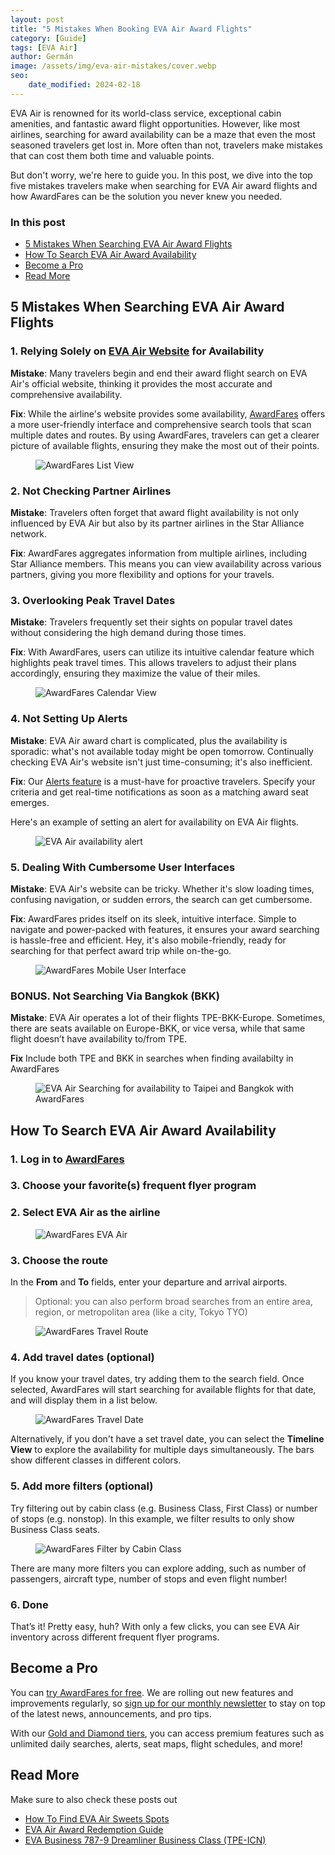 ```yaml
---
layout: post
title: "5 Mistakes When Booking EVA Air Award Flights"
category: [Guide]
tags: [EVA Air]
author: Germán
image: /assets/img/eva-air-mistakes/cover.webp
seo:
    date_modified: 2024-02-18
---
```



EVA Air is renowned for its world-class service, exceptional cabin amenities, and fantastic award flight opportunities. However, like most airlines, searching for award availability can be a maze that even the most seasoned travelers get lost in. More often than not, travelers make mistakes that can cost them both time and valuable points.

But don't worry, we're here to guide you. In this post, we dive into the top five mistakes travelers make when searching for EVA Air award flights and how AwardFares can be the solution you never knew you needed.

### In this post

- [5 Mistakes When Searching EVA Air Award Flights](#5-mistakes-when-searching-eva-air-award-flights)
- [How To Search EVA Air Award Availability](#how-to-search-eva-air-award-availability)
- [Become a Pro](#become-a-pro)
- [Read More](#read-more)

## 5 Mistakes When Searching EVA Air Award Flights

### 1. Relying Solely on [EVA Air Website](https://www.evaair.com/) for Availability

**Mistake**: Many travelers begin and end their award flight search on EVA Air's official website, thinking it provides the most accurate and comprehensive availability.

**Fix**: While the airline's website provides some availability, [AwardFares](https://awardfares.com/search?..;a:BR#) offers a more user-friendly interface and comprehensive search tools that scan multiple dates and routes. By using AwardFares, travelers can get a clearer picture of available flights, ensuring they make the most out of their points.

<figure>
<img src="../assets/img/eva-air-mistakes/list-view.webp" alt="AwardFares List View" />
</figure>

### 2. Not Checking Partner Airlines

**Mistake**: Travelers often forget that award flight availability is not only influenced by EVA Air but also by its partner airlines in the Star Alliance network.

**Fix**: AwardFares aggregates information from multiple airlines, including Star Alliance members. This means you can view availability across various partners, giving you more flexibility and options for your travels.

### 3. Overlooking Peak Travel Dates

**Mistake**: Travelers frequently set their sights on popular travel dates without considering the high demand during those times.

**Fix**: With AwardFares, users can utilize its intuitive calendar feature which highlights peak travel times. This allows travelers to adjust their plans accordingly, ensuring they maximize the value of their miles.

<figure>
<img src="../assets/img/eva-air-mistakes/timeline-view.webp" alt="AwardFares Calendar View" />
</figure>

### 4. Not Setting Up Alerts

**Mistake**: EVA Air award chart is complicated, plus the availability is sporadic: what's not available today might be open tomorrow. Continually checking EVA Air's website isn't just time-consuming; it's also inefficient.

**Fix**: Our [Alerts feature](https://blog.awardfares.com/alerts/) is a must-have for proactive travelers. Specify your criteria and get real-time notifications as soon as a matching award seat emerges.

Here's an example of setting an alert for availability on EVA Air flights.

<figure>
<img src="../assets/img/eva-air-mistakes/alert.webp" alt="EVA Air availability alert" />
</figure>

### 5. Dealing With Cumbersome User Interfaces

**Mistake**: EVA Air's website can be tricky. Whether it's slow loading times, confusing navigation, or sudden errors, the search can get cumbersome.

**Fix**: AwardFares prides itself on its sleek, intuitive interface. Simple to navigate and power-packed with features, it ensures your award searching is hassle-free and efficient. Hey, it's also mobile-friendly, ready for searching for that perfect award trip while on-the-go.

<figure>
<img src="../assets/img/eva-air-mistakes/mobile.webp" alt="AwardFares Mobile User Interface" />
</figure>

### BONUS. Not Searching Via Bangkok (BKK)

**Mistake**: EVA Air operates a lot of their flights TPE-BKK-Europe. Sometimes, there are seats available on Europe-BKK, or vice versa, while that same flight doesn’t have availability to/from TPE.

**Fix** Include both TPE and BKK in searches when finding availabilty in AwardFares

<figure>
<img src="../assets/img/eva-air-mistakes/add-bkk.webp" alt="EVA Air Searching for availability to Taipei and Bangkok with AwardFares" />
</figure>

## How To Search EVA Air Award Availability

### 1. Log in to [AwardFares](https://awardfares.com)

### 3. Choose your favorite(s) frequent flyer program

### 2. Select **EVA Air** as the airline

<figure>
<img src="../assets/img/eva-air-mistakes/airline.webp" alt="AwardFares EVA Air" />
</figure>

### 3. Choose the route

In the **From** and **To** fields, enter your departure and arrival airports.

> Optional: you can also perform broad searches from an entire area, region, or metropolitan area (like a city, Tokyo TYO)

<figure>
<img src="../assets/img/eva-air-mistakes/route.webp" alt="AwardFares Travel Route" />
</figure>

### 4. Add travel dates (optional)

If you know your travel dates, try adding them to the search field. Once selected, AwardFares will start searching for available flights for that date, and will display them in a list below.

<figure>
<img src="../assets/img/eva-air-mistakes/travel-date.webp" alt="AwardFares Travel Date" />
</figure>

Alternatively, if you don't have a set travel date, you can select the **Timeline View** to explore the availability for multiple days simultaneously. The bars show different classes in different colors.

### 5. Add more filters (optional)

Try filtering out by cabin class (e.g. Business Class, First Class) or number of stops (e.g. nonstop). In this example, we filter results to only show Business Class seats.

<figure>
<img src="../assets/img/eva-air-mistakes/filter-cabin.webp" alt="AwardFares Filter by Cabin Class" />
</figure>

There are many more filters you can explore adding, such as number of passengers, aircraft type, number of stops and even flight number!

### 6. Done

That’s it! Pretty easy, huh? With only a few clicks, you can see EVA Air inventory across different frequent flyer programs.

## Become a Pro

You can [try AwardFares for free](https://awardfares.com/). We are rolling out new features and improvements regularly, so [sign up for our monthly newsletter](https://awardfares.com/newsletter) to stay on top of the latest news, announcements, and pro tips.

With our [Gold and Diamond tiers](https://awardfares.com/pricing), you can access premium features such as unlimited daily searches, alerts, seat maps, flight schedules, and more!

## Read More

Make sure to also check these posts out

- [How To Find EVA Air Sweets Spots](https://blog.awardfares.com/eva-air-sweet-spots/)
- [EVA Air Award Redemption Guide](https://blog.awardfares.com/eva-air-award-redemption/)
- [EVA Business 787-9 Dreamliner Business Class (TPE-ICN)](https://blog.awardfares.com/eva-business-tpe-icn/)
